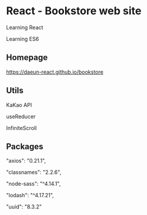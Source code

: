 # React - Bookstore web site

Learning React

Learning ES6

## Homepage

https://daeun-react.github.io/bookstore

## Utils

KaKao API

useReducer

InfiniteScroll

## Packages

"axios": "0.21.1",

"classnames": "2.2.6",

"node-sass": "^4.14.1",

"lodash": "^4.17.21",

"uuid": "8.3.2"
